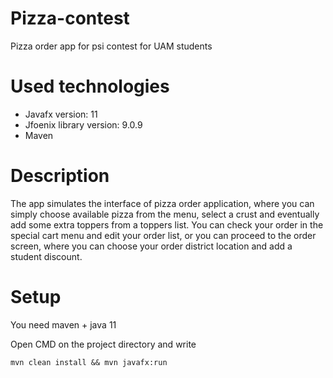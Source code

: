 # Pizza-contest
Pizza order app for psi contest for UAM students

# Used technologies

* Javafx version: 11
* Jfoenix library version: 9.0.9
* Maven

# Description

The app simulates the interface of pizza order application, where you
can simply choose available pizza from the menu, select a crust and
eventually add some extra toppers from a toppers list. You can check your order
in the special cart menu and edit your order list, or you can proceed
to the order screen, where you can choose your order district location and
add a student discount.

# Setup
You need maven + java 11

Open CMD on the project directory and write
```
mvn clean install && mvn javafx:run
```
